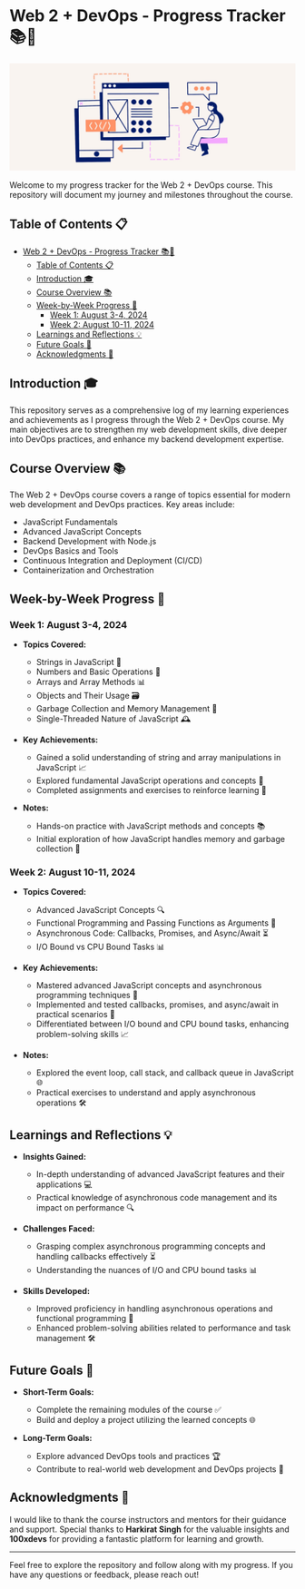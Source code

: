 # Web 2 + DevOps - Progress Tracker 📚🚀

![Repository Banner](./assets/web%20dev%20readme%20banner%20image.jpeg)

Welcome to my progress tracker for the Web 2 + DevOps course. This repository will document my journey and milestones throughout the course.

## Table of Contents 📋

- [Web 2 + DevOps - Progress Tracker 📚🚀](#web-2--devops---progress-tracker-)
  - [Table of Contents 📋](#table-of-contents-)
  - [Introduction 🎓](#introduction-)
  - [Course Overview 📚](#course-overview-)
  - [Week-by-Week Progress 📅](#week-by-week-progress-)
    - [Week 1: August 3-4, 2024](#week-1-august-3-4-2024)
    - [Week 2: August 10-11, 2024](#week-2-august-10-11-2024)
  - [Learnings and Reflections 💡](#learnings-and-reflections-)
  - [Future Goals 🎯](#future-goals-)
  - [Acknowledgments 🙏](#acknowledgments-)

## Introduction 🎓

This repository serves as a comprehensive log of my learning experiences and achievements as I progress through the Web 2 + DevOps course. My main objectives are to strengthen my web development skills, dive deeper into DevOps practices, and enhance my backend development expertise.

## Course Overview 📚

The Web 2 + DevOps course covers a range of topics essential for modern web development and DevOps practices. Key areas include:

- JavaScript Fundamentals
- Advanced JavaScript Concepts
- Backend Development with Node.js
- DevOps Basics and Tools
- Continuous Integration and Deployment (CI/CD)
- Containerization and Orchestration

## Week-by-Week Progress 📅

### Week 1: August 3-4, 2024

- **Topics Covered:**
  - Strings in JavaScript 🧵
  - Numbers and Basic Operations 🔢
  - Arrays and Array Methods 📊
  - Objects and Their Usage 🗃️
  - Garbage Collection and Memory Management 🧹
  - Single-Threaded Nature of JavaScript 🕰️

- **Key Achievements:**
  - Gained a solid understanding of string and array manipulations in JavaScript 📈
  - Explored fundamental JavaScript operations and concepts 🧠
  - Completed assignments and exercises to reinforce learning 📝

- **Notes:**
  - Hands-on practice with JavaScript methods and concepts 📚
  - Initial exploration of how JavaScript handles memory and garbage collection 💾

### Week 2: August 10-11, 2024

- **Topics Covered:**
  - Advanced JavaScript Concepts 🔍
  - Functional Programming and Passing Functions as Arguments 🔄
  - Asynchronous Code: Callbacks, Promises, and Async/Await ⏳
  - I/O Bound vs CPU Bound Tasks 📊

- **Key Achievements:**
  - Mastered advanced JavaScript concepts and asynchronous programming techniques 🚀
  - Implemented and tested callbacks, promises, and async/await in practical scenarios 🔧
  - Differentiated between I/O bound and CPU bound tasks, enhancing problem-solving skills 📈

- **Notes:**
  - Explored the event loop, call stack, and callback queue in JavaScript 🌐
  - Practical exercises to understand and apply asynchronous operations 🛠️

## Learnings and Reflections 💡

- **Insights Gained:**
  - In-depth understanding of advanced JavaScript features and their applications 💻
  - Practical knowledge of asynchronous code management and its impact on performance 🔍

- **Challenges Faced:**
  - Grasping complex asynchronous programming concepts and handling callbacks effectively ⏳
  - Understanding the nuances of I/O and CPU bound tasks 📊

- **Skills Developed:**
  - Improved proficiency in handling asynchronous operations and functional programming 🌟
  - Enhanced problem-solving abilities related to performance and task management 🛠️

## Future Goals 🎯

- **Short-Term Goals:**
  - Complete the remaining modules of the course ✅
  - Build and deploy a project utilizing the learned concepts 🌐

- **Long-Term Goals:**
  - Explore advanced DevOps tools and practices 🏆
  - Contribute to real-world web development and DevOps projects 🔮

## Acknowledgments 🙏

I would like to thank the course instructors and mentors for their guidance and support. Special thanks to **Harkirat Singh** for the valuable insights and **100xdevs** for providing a fantastic platform for learning and growth.

---

Feel free to explore the repository and follow along with my progress. If you have any questions or feedback, please reach out!
